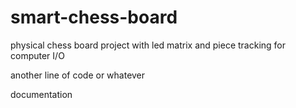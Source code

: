 # smart-chess-board
physical chess board project with led matrix and piece tracking for computer I/O

another line of code 
or whatever

documentation
